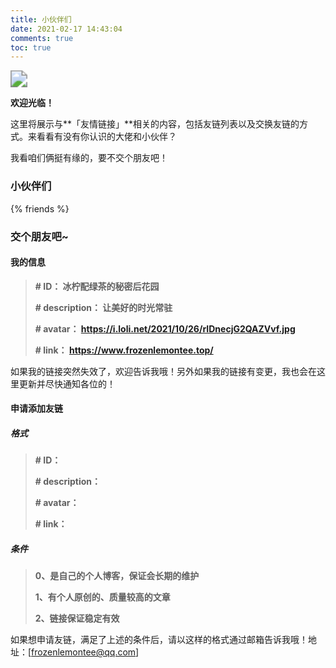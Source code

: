 ```yaml
---
title: 小伙伴们
date: 2021-02-17 14:43:04
comments: true
toc: true
---
```

<img src="/images/分割线6.jpg" style="zoom:170%;" />

**欢迎光临！**

这里将展示与**「友情链接」**相关的内容，包括友链列表以及交换友链的方式。来看看有没有你认识的大佬和小伙伴？

我看咱们俩挺有缘的，要不交个朋友吧！

### **小伙伴们**

{% friends %}



### **交个朋友吧~**

#### **我的信息**

> **\# ID： 冰柠配绿茶的秘密后花园**
>
> **\# description： 让美好的时光常驻**
>
> **\# avatar： https://i.loli.net/2021/10/26/rIDnecjG2QAZVvf.jpg**
>
> **\# link： https://www.frozenlemontee.top/**

如果我的链接突然失效了，欢迎告诉我哦！另外如果我的链接有变更，我也会在这里更新并尽快通知各位的！



#### **申请添加友链**

##### **格式**

>**\# ID：**
>
>**\# description：**
>
>**\# avatar：**
>
>**\# link：**

##### **条件**

>**0、是自己的个人博客，保证会长期的维护**
>
>**1、有个人原创的、质量较高的文章**
>
>**2、链接保证稳定有效**

如果想申请友链，满足了上述的条件后，请以这样的格式通过邮箱告诉我哦！地址：[frozenlemontee@qq.com]